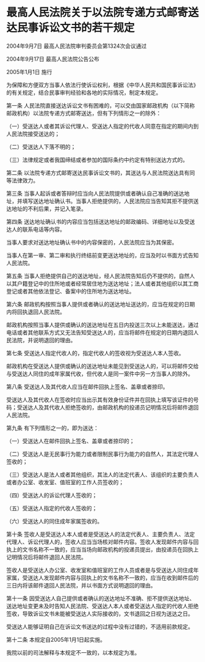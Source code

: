 # 最高人民法院关于以法院专递方式邮寄送达民事诉讼文书的若干规定

2004年9月7日 最高人民法院审判委员会第1324次会议通过

2004年9月17日 最高人民法院公告公布

2005年1月1日 施行

为保障和方便双方当事人依法行使诉讼权利，根据《中华人民共和国民事诉讼法》的有关规定，结合民事审判经验和各地的实际情况，制定本规定。

第一条 人民法院直接送达诉讼文书有困难的，可以交由国家邮政机构（以下简称邮政机构）以法院专递方式邮寄送达，但有下列情形之一的除外：

（一）受送达人或者其诉讼代理人、受送达人指定的代收人同意在指定的期间内到人民法院接受送达的；

（二）受送达人下落不明的；

（三）法律规定或者我国缔结或者参加的国际条约中约定有特别送达方式的。

第二条 以法院专递方式邮寄送达民事诉讼文书的，其送达与人民法院送达具有同等法律效力。

第三条 当事人起诉或者答辩时应当向人民法院提供或者确认自己准确的送达地址，并填写送达地址确认书。当事人拒绝提供的，人民法院应当告知其拒不提供送达地址的不利后果，并记入笔录。

第四条 送达地址确认书的内容应当包括送达地址的邮政编码、详细地址以及受送达人的联系电话等内容。

当事人要求对送达地址确认书中的内容保密的，人民法院应当为其保密。

当事人在第一审、第二审和执行终结前变更送达地址的，应当及时以书面方式告知人民法院。

第五条 当事人拒绝提供自己的送达地址，经人民法院告知后仍不提供的，自然人以其户籍登记中的住所地或者经常居住地为送达地址；法人或者其他组织以其工商登记或者其他依法登记、备案中的住所地为送达地址。

第六条 邮政机构按照当事人提供或者确认的送达地址送达的，应当在规定的日期内将回执退回人民法院。

邮政机构按照当事人提供或确认的送达地址在五日内投送三次以上未能送达，通过电话或者其他联系方式又无法告知受送达人的，应当将邮件在规定的日期内退回人民法院，并说明退回的理由。

第七条 受送达人指定代收人的，指定代收人的签收视为受送达人本人签收。

邮政机构在受送达人提供或确认的送达地址未能见到受送达人的，可以将邮件交给与受送达人同住的成年家属代收，但代收人是同一案件中另一方当事人的除外。

第八条 受送达人及其代收人应当在邮件回执上签名、盖章或者捺印。

受送达人及其代收人在签收时应当出示其有效身份证件并在回执上填写该证件的号码；受送达人及其代收人拒绝签收的，由邮政机构的投递员记明情况后将邮件退回人民法院。

第九条 有下列情形之一的，即为送达：

（一）受送达人在邮件回执上签名、盖章或者捺印的；

（二）受送达人是无民事行为能力或者限制民事行为能力的自然人，其法定代理人签收的；

（三）受送达人是法人或者其他组织，其法人的法定代表人、该组织的主要负责人或者办公室、收发室、值班室的工作人员签收的；

（四）受送达人的诉讼代理人签收的；

（五）受送达人指定的代收人签收的；

（六）受送达人的同住成年家属签收的。

第十条 签收人是受送达人本人或者是受送达人的法定代表人、主要负责人、法定代理人、诉讼代理人的，签收人应当当场核对邮件内容。签收人发现邮件内容与回执上的文书名称不一致的，应当当场向邮政机构的投递员提出，由投递员在回执上记明情况后将邮件退回人民法院。

签收人是受送达人办公室、收发室和值班室的工作人员或者是与受送达人同住成年家属，受送达人发现邮件内容与回执上的文书名称不一致的，应当在收到邮件后的三日内将该邮件退回人民法院，并以书面方式说明退回的理由。

第十一条 因受送达人自己提供或者确认的送达地址不准确、拒不提供送达地址、送达地址变更未及时告知人民法院、受送达人本人或者受送达人指定的代收人拒绝签收，导致诉讼文书未能被受送达人实际接收的，文书退回之日视为送达之日。

受送达人能够证明自己在诉讼文书送达的过程中没有过错的，不适用前款规定。

第十二条 本规定自2005年1月1日起实施。

我院以前的司法解释与本规定不一致的，以本规定为准。
